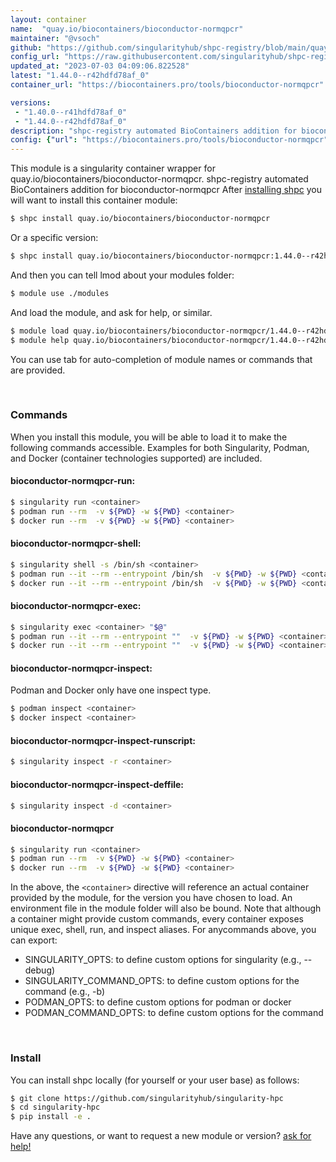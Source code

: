 ```yaml
---
layout: container
name:  "quay.io/biocontainers/bioconductor-normqpcr"
maintainer: "@vsoch"
github: "https://github.com/singularityhub/shpc-registry/blob/main/quay.io/biocontainers/bioconductor-normqpcr/container.yaml"
config_url: "https://raw.githubusercontent.com/singularityhub/shpc-registry/main/quay.io/biocontainers/bioconductor-normqpcr/container.yaml"
updated_at: "2023-07-03 04:09:06.822528"
latest: "1.44.0--r42hdfd78af_0"
container_url: "https://biocontainers.pro/tools/bioconductor-normqpcr"

versions:
 - "1.40.0--r41hdfd78af_0"
 - "1.44.0--r42hdfd78af_0"
description: "shpc-registry automated BioContainers addition for bioconductor-normqpcr"
config: {"url": "https://biocontainers.pro/tools/bioconductor-normqpcr", "maintainer": "@vsoch", "description": "shpc-registry automated BioContainers addition for bioconductor-normqpcr", "latest": {"1.44.0--r42hdfd78af_0": "sha256:c8d8b4248f6a294888c6c203f7d90f1c48eff0b4a3b488582856c578309981ed"}, "tags": {"1.40.0--r41hdfd78af_0": "sha256:fd2bec571b1adaec3036374602852ae01a83d979a4882a0ad47a202530a8e426", "1.44.0--r42hdfd78af_0": "sha256:c8d8b4248f6a294888c6c203f7d90f1c48eff0b4a3b488582856c578309981ed"}, "docker": "quay.io/biocontainers/bioconductor-normqpcr"}
---
```


This module is a singularity container wrapper for quay.io/biocontainers/bioconductor-normqpcr.
shpc-registry automated BioContainers addition for bioconductor-normqpcr
After [installing shpc](#install) you will want to install this container module:


```bash
$ shpc install quay.io/biocontainers/bioconductor-normqpcr
```

Or a specific version:

```bash
$ shpc install quay.io/biocontainers/bioconductor-normqpcr:1.44.0--r42hdfd78af_0
```

And then you can tell lmod about your modules folder:

```bash
$ module use ./modules
```

And load the module, and ask for help, or similar.

```bash
$ module load quay.io/biocontainers/bioconductor-normqpcr/1.44.0--r42hdfd78af_0
$ module help quay.io/biocontainers/bioconductor-normqpcr/1.44.0--r42hdfd78af_0
```

You can use tab for auto-completion of module names or commands that are provided.

<br>

### Commands

When you install this module, you will be able to load it to make the following commands accessible.
Examples for both Singularity, Podman, and Docker (container technologies supported) are included.

#### bioconductor-normqpcr-run:

```bash
$ singularity run <container>
$ podman run --rm  -v ${PWD} -w ${PWD} <container>
$ docker run --rm  -v ${PWD} -w ${PWD} <container>
```

#### bioconductor-normqpcr-shell:

```bash
$ singularity shell -s /bin/sh <container>
$ podman run --it --rm --entrypoint /bin/sh  -v ${PWD} -w ${PWD} <container>
$ docker run --it --rm --entrypoint /bin/sh  -v ${PWD} -w ${PWD} <container>
```

#### bioconductor-normqpcr-exec:

```bash
$ singularity exec <container> "$@"
$ podman run --it --rm --entrypoint ""  -v ${PWD} -w ${PWD} <container> "$@"
$ docker run --it --rm --entrypoint ""  -v ${PWD} -w ${PWD} <container> "$@"
```

#### bioconductor-normqpcr-inspect:

Podman and Docker only have one inspect type.

```bash
$ podman inspect <container>
$ docker inspect <container>
```

#### bioconductor-normqpcr-inspect-runscript:

```bash
$ singularity inspect -r <container>
```

#### bioconductor-normqpcr-inspect-deffile:

```bash
$ singularity inspect -d <container>
```



#### bioconductor-normqpcr

```bash
$ singularity run <container>
$ podman run --rm  -v ${PWD} -w ${PWD} <container>
$ docker run --rm  -v ${PWD} -w ${PWD} <container>
```


In the above, the `<container>` directive will reference an actual container provided
by the module, for the version you have chosen to load. An environment file in the
module folder will also be bound. Note that although a container
might provide custom commands, every container exposes unique exec, shell, run, and
inspect aliases. For anycommands above, you can export:

 - SINGULARITY_OPTS: to define custom options for singularity (e.g., --debug)
 - SINGULARITY_COMMAND_OPTS: to define custom options for the command (e.g., -b)
 - PODMAN_OPTS: to define custom options for podman or docker
 - PODMAN_COMMAND_OPTS: to define custom options for the command

<br>

### Install

You can install shpc locally (for yourself or your user base) as follows:

```bash
$ git clone https://github.com/singularityhub/singularity-hpc
$ cd singularity-hpc
$ pip install -e .
```

Have any questions, or want to request a new module or version? [ask for help!](https://github.com/singularityhub/singularity-hpc/issues)